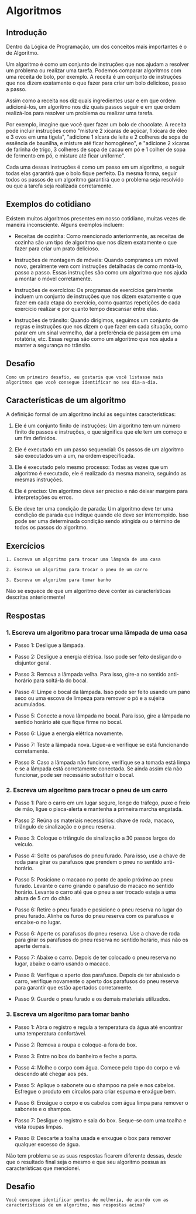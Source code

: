 # Algoritmos

## Introdução

Dentro da Lógica de Programação, um dos conceitos mais importantes é o de Algoritmo.

Um algoritmo é como um conjunto de instruções que nos ajudam a resolver um problema ou realizar uma tarefa. Podemos comparar algoritmos com uma receita de bolo, por exemplo. A receita é um conjunto de instruções que nos dizem exatamente o que fazer para criar um bolo delicioso, passo a passo.

Assim como a receita nos diz quais ingredientes usar e em que ordem adicioná-los, um algoritmo nos diz quais passos seguir e em que ordem realizá-los para resolver um problema ou realizar uma tarefa.

Por exemplo, imagine que você quer fazer um bolo de chocolate. A receita pode incluir instruções como "misture 2 xícaras de açúcar, 1 xícara de óleo e 3 ovos em uma tigela", "adicione 1 xícara de leite e 2 colheres de sopa de essência de baunilha, e misture até ficar homogêneo", e "adicione 2 xícaras de farinha de trigo, 3 colheres de sopa de cacau em pó e 1 colher de sopa de fermento em pó, e misture até ficar uniforme".

Cada uma dessas instruções é como um passo em um algoritmo, e seguir todas elas garantirá que o bolo fique perfeito. Da mesma forma, seguir todos os passos de um algoritmo garantirá que o problema seja resolvido ou que a tarefa seja realizada corretamente.

## Exemplos do cotidiano

Existem muitos algoritmos presentes em nosso cotidiano, muitas vezes de maneira inconsciente. Alguns exemplos incluem:

- Receitas de cozinha: Como mencionado anteriormente, as receitas de cozinha são um tipo de algoritmo que nos dizem exatamente o que fazer para criar um prato delicioso.

- Instruções de montagem de móveis: Quando compramos um móvel novo, geralmente vem com instruções detalhadas de como montá-lo, passo a passo. Essas instruções são como um algoritmo que nos ajuda a montar o móvel corretamente.

- Instruções de exercícios: Os programas de exercícios geralmente incluem um conjunto de instruções que nos dizem exatamente o que fazer em cada etapa do exercício, como quantas repetições de cada exercício realizar e por quanto tempo descansar entre elas.

- Instruções de trânsito: Quando dirigimos, seguimos um conjunto de regras e instruções que nos dizem o que fazer em cada situação, como parar em um sinal vermelho, dar a preferência de passagem em uma rotatória, etc. Essas regras são como um algoritmo que nos ajuda a manter a segurança no trânsito.

## Desafio

`Como um primeiro desafio, eu gostaria que você listasse mais algoritmos que você consegue identificar no seu dia-a-dia.`

## Características de um algoritmo

A definição formal de um algoritmo inclui as seguintes características:

1. Ele é um conjunto finito de instruções: Um algoritmo tem um número finito de passos e instruções, o que significa que ele tem um começo e um fim definidos.

2. Ele é executado em um passo sequencial: Os passos de um algoritmo são executados um a um, na ordem especificada.

3. Ele é executado pelo mesmo processo: Todas as vezes que um algoritmo é executado, ele é realizado da mesma maneira, seguindo as mesmas instruções.

4. Ele é preciso: Um algoritmo deve ser preciso e não deixar margem para interpretações ou erros.

5. Ele deve ter uma condição de parada: Um algoritmo deve ter uma condição de parada que indique quando ele deve ser interrompido. Isso pode ser uma determinada condição sendo atingida ou o término de todos os passos do algoritmo.

## Exercícios

`1. Escreva um algoritmo para trocar uma lâmpada de uma casa`

`2. Escreva um algoritmo para trocar o pneu de um carro`

`3. Escreva um algoritmo para tomar banho`

Não se esquece de que um algoritmo deve conter as características descritas anteriormente!

## Respostas

### 1. Escreva um algoritmo para trocar uma lâmpada de uma casa

- Passo 1: Desligue a lâmpada.

- Passo 2: Desligue a energia elétrica. Isso pode ser feito desligando o disjuntor geral.

- Passo 3: Remova a lâmpada velha. Para isso, gire-a no sentido anti-horário para soltá-la do bocal.

- Passo 4: Limpe o bocal da lâmpada. Isso pode ser feito usando um pano seco ou uma escova de limpeza para remover o pó e a sujeira acumulados.

- Passo 5: Conecte a nova lâmpada no bocal. Para isso, gire a lâmpada no sentido horário até que fique firme no bocal.

- Passo 6: Ligue a energia elétrica novamente.

- Passo 7: Teste a lâmpada nova. Ligue-a e verifique se está funcionando corretamente.

- Passo 8: Caso a lâmpada não funcione, verifique se a tomada está limpa e se a lâmpada está corretamente conectada. Se ainda assim ela não funcionar, pode ser necessário substituir o bocal.

### 2. Escreva um algoritmo para trocar o pneu de um carro

- Passo 1: Pare o carro em um lugar seguro, longe do tráfego, puxe o freio de mão, ligue o pisca-alerta e mantenha a primeira marcha engatada.

- Passo 2: Reúna os materiais necessários: chave de roda, macaco, triângulo de sinalização e o pneu reserva.

- Passo 3: Coloque o triângulo de sinalização a 30 passos largos do veículo.

- Passo 4: Solte os parafusos do pneu furado. Para isso, use a chave de roda para girar os parafusos que prendem o pneu no sentido anti-horário.

- Passo 5: Posicione o macaco no ponto de apoio próximo ao pneu furado. Levante o carro girando o parafuso do macaco no sentido horário. Levante o carro até que o pneu a ser trocado esteja a uma altura de 5 cm do chão.

- Passo 6: Retire o pneu furado e posicione o pneu reserva no lugar do pneu furado. Alinhe os furos do pneu reserva com os parafusos e encaixe-o no lugar.

- Passo 6: Aperte os parafusos do pneu reserva. Use a chave de roda para girar os parafusos do pneu reserva no sentido horário, mas não os aperte demais.

- Passo 7: Abaixe o carro. Depois de ter colocado o pneu reserva no lugar, abaixe o carro usando o macaco.

- Passo 8: Verifique o aperto dos parafusos. Depois de ter abaixado o carro, verifique novamente o aperto dos parafusos do pneu reserva para garantir que estão apertados corretamente.

- Passo 9: Guarde o pneu furado e os demais materiais utilizados.

### 3. Escreva um algoritmo para tomar banho

- Passo 1: Abra o registro e regula a temperatura da água até encontrar uma temperatura confortável.

- Passo 2: Remova a roupa e coloque-a fora do box.

- Passo 3: Entre no box do banheiro e feche a porta.

- Passo 4: Molhe o corpo com água. Comece pelo topo do corpo e vá descendo até chegar aos pés.

- Passo 5: Aplique o sabonete ou o shampoo na pele e nos cabelos. Esfregue o produto em círculos para criar espuma e enxágue bem.

- Passo 6: Enxágue o corpo e os cabelos com água limpa para remover o sabonete e o shampoo.

- Passo 7: Desligue o registro e saia do box. Seque-se com uma toalha e vista roupas limpas.

- Passo 8: Descarte a toalha usada e enxugue o box para remover qualquer excesso de água.

Não tem problema se as suas respostas ficarem diferente dessas, desde que o resultado final seja o mesmo e que seu algoritmo possua as características que mencionei.

## Desafio

`Você consegue identificar pontos de melhoria, de acordo com as características de um algoritmo, nas respostas acima?`
